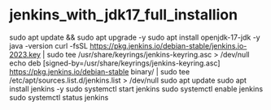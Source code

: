 # jenkins_with_jdk17_full_installion
sudo apt update && sudo apt upgrade -y
sudo apt install openjdk-17-jdk -y
java -version
curl -fsSL https://pkg.jenkins.io/debian-stable/jenkins.io-2023.key | sudo tee   /usr/share/keyrings/jenkins-keyring.asc > /dev/null
echo deb [signed-by=/usr/share/keyrings/jenkins-keyring.asc]   https://pkg.jenkins.io/debian-stable binary/ | sudo tee   /etc/apt/sources.list.d/jenkins.list > /dev/null
sudo apt update
sudo apt install jenkins -y
sudo systemctl start jenkins
sudo systemctl enable jenkins
sudo systemctl status jenkins
